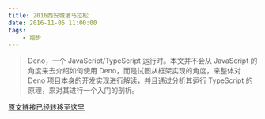 ```yaml
---
title: 2016西安城墙马拉松
date: 2016-11-05 11:00:00
tags:
    - 跑步
---
```

> Deno，一个 JavaScript/TypeScript 运行时。本文并不会从 JavaScript 的角度来去介绍如何使用 Deno，而是试图从框架实现的角度，来整体对 Deno 项目本身的开发实现进行解读，并且通过分析其运行 TypeScript 的原理，来对其进行一个入门的剖析。

[原文链接已经转移至这里](https://zhuanlan.zhihu.com/p/348379605)
